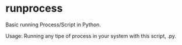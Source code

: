 # runprocess

Basic running Process/Script in Python.

Usage: Running any tipe of process in your system with this script, .py. 


